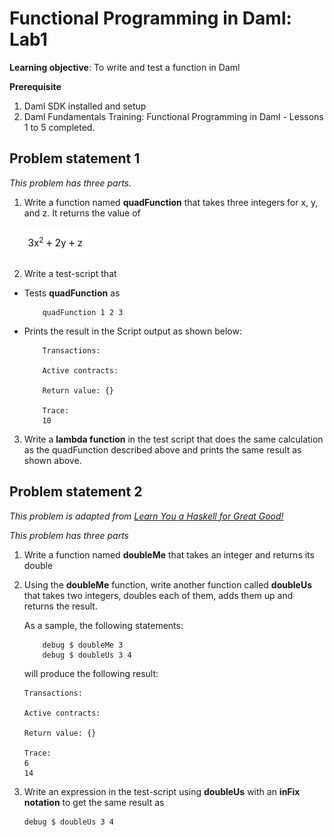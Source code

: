 # Functional Programming in Daml: Lab1

**Learning objective**: To write and test a function in Daml

**Prerequisite**
1. Daml SDK installed and setup
2. Daml Fundamentals Training: Functional Programming in Daml - Lessons 1 to 5 completed.

## Problem statement 1

*This problem has three parts.*

1. Write a function named **quadFunction** that takes three integers for x, y, and z. It returns the value of

   ![quadEquation](fundamentals-fp-lab1-equation.png)


2. Write a test-script that 

- Tests **quadFunction** as

    ```
        quadFunction 1 2 3
    ```

- Prints the result in the Script output as shown below:


    ```
        Transactions: 

        Active contracts: 

        Return value: {}

        Trace: 
        10

    ```

3. Write a **lambda function** in the test script that does the same calculation as the quadFunction described above and prints the same result as shown above. 


## Problem statement 2
*This problem is adapted from [Learn You a Haskell for Great Good!](http://learnyouahaskell.com/starting-out#babys-first-functions)*

*This problem has three parts*

1. Write a function named **doubleMe** that takes an integer and returns its double 
2. Using the **doubleMe** function, write another function called **doubleUs** that takes two integers, doubles each of them, adds them up and returns the result.

    As a sample, the following statements: 

    ```
        debug $ doubleMe 3
        debug $ doubleUs 3 4
    ```

    will produce the following result:

    ```
    Transactions: 

    Active contracts: 

    Return value: {}

    Trace: 
    6
    14
    ```

3. Write an expression in the test-script using **doubleUs** with an **inFix notation** to get the same result as 

    ```
    debug $ doubleUs 3 4
    ```
